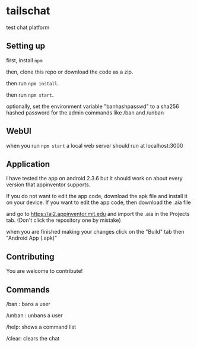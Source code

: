 # tailschat


test chat platform





## Setting up


first, install `npm`


then, clone this repo or download the code as a zip.


then run `npm install`.


then run `npm start`.


optionally, set the environment variable "banhashpasswd" to a sha256 hashed password for the admin commands like /ban and /unban





## WebUI


when you run `npm start` a local web server should run at localhost:3000


## Application

I have tested the app on android 2.3.6 but it should work on about every version that appinventor supports.

If you do not want to edit the app code, download the apk file and install it on your device. If you want to edit the app code, then download the .aia file

and go to https://ai2.appinventor.mit.edu and import the .aia in the Projects tab. (Don't click the repository one by mistake)

when you are finished making your changes click on the "Build" tab then "Android App (.apk)"


## Contributing

You are welcome to contribute!


## Commands


/ban <password> <user>: bans a user


/unban <password> <user>: unbans a user


/help: shows a command list


/clear: clears the chat


